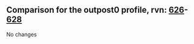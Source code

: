 ## Comparison for the outpost0 profile, rvn: [626](https://github.com/PRO100KatYT/FortniteProfileRevisions/tree/main/profiles/outpost0/626%20outpost0.json)-[628](https://github.com/PRO100KatYT/FortniteProfileRevisions/tree/main/profiles/outpost0/628%20outpost0.json)

No changes
